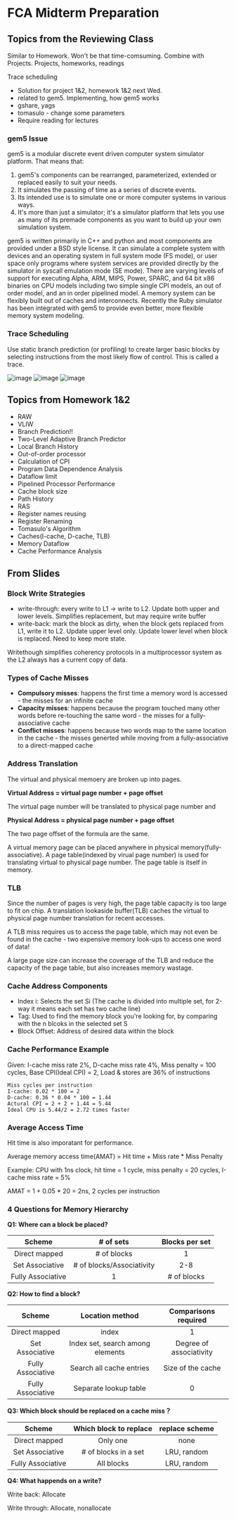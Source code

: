 # FCA Midterm Preparation

## Topics from the Reviewing Class

Similar to Homework. Won't be that time-comsuming. Combine with Projects. Projects, homeworks, readings

Trace scheduling

- Solution for project 1&2, homework 1&2 next Wed.
- related to gem5. Implementing, how gem5 works
- gshare, yags
- tomasulo - change some parameters
- Require reading for lectures

### gem5 Issue

gem5 is a modular discrete event driven computer system simulator platform. That means that:

1. gem5's components can be rearranged, parameterized, extended or replaced easily to suit your needs.
2. It simulates the passing of time as a series of discrete events.
3. Its intended use is to simulate one or more computer systems in various ways.
4. It's more than just a simulator; it's a simulator platform that lets you use as many of its premade components as you want to build up your own simulation system.

gem5 is written primarily in C++ and python and most components are provided under a BSD style license. It can simulate a complete system with devices and an operating system in full system mode (FS mode), or user space only programs where system services are provided directly by the simulator in syscall emulation mode (SE mode). There are varying levels of support for executing Alpha, ARM, MIPS, Power, SPARC, and 64 bit x86 binaries on CPU models including two simple single CPI models, an out of order model, and an in order pipelined model. A memory system can be flexibly built out of caches and interconnects. Recently the Ruby simulator has been integrated with gem5 to provide even better, more flexible memory system modeling.

### Trace Scheduling

Use static branch prediction (or profiling) to create larger basic blocks by selecting instructions from the most likely flow of control. This is called a trace.

![image](_resources/trace_sched.gif)
![image](_resources/trace_sched1.gif)
![image](_resources/trace_sched2.gif)

## Topics from Homework 1&2

- RAW
- VLIW
- Branch Prediction!!
- Two-Level Adaptive Branch Predictor
- Local Branch History
- Out-of-order processor
- Calculation of CPI
- Program Data Dependence Analysis
- Dataflow limit
- Pipelined Processor Performance
- Cache block size
- Path History
- RAS
- Register names reusing
- Register Renaming
- Tomasulo's Algorithm
- Caches(I-cache, D-cache, TLB)
- Memory Dataflow
- Cache Performance Analysis

## From Slides

### Block Write Strategies

- write-through: every write to L1 -> write to L2. Update both upper and lower levels. Simplifies replacement, but may require write buffer
- write-back: mark the block as dirty, when the block gets replaced from L1, write it to L2. Update upper level only. Update lower level when block is replaced. Need to keep more state.

Writethough simplifies coherency protocols in a multiprocessor system as the L2 always has a current copy of data.

### Types of Cache Misses

- **Compulsory misses**: happens the first time a memory word is accessed - the misses for an infinite cache
- **Capacity misses**: happens because the program touched many other words before re-touching the same word - the misses for a fully-associative cache
- **Conflict misses**: happens because two words map to the same location in the cache - the misses generted while moving from a fully-associative to a direct-mapped cache

### Address Translation

The virtual and physical memoery are broken up into pages.

**Virtual Address = virtual page number + page offset**

The virtual page number will be translated to physical page number and

**Physical Address = physical page number + page offset**

The two page offset of the formula are the same.

A virtual memory page can be placed anywhere in physical memory(fully-associative). A page table(indexed by virual page number) is used for translating virtual to physical page number. The page table is itself in memory.

### TLB

Since the number of pages is very high, the page table capacity is too large to fit on chip. A translation lookaside buffer(TLB) caches the virtual to physical page number translation for recent accesses.

A TLB miss requires us to access the page table, which may not even be found in the cache - two expensive memory look-ups to access one word of data!

A large page size can increase the coverage of the TLB and reduce the capacity of the page table, but also increases memory wastage.

### Cache Address Components

- Index i: Selects the set Si (The cache is divided into multiple set, for 2-way it means each set has two cache line)
- Tag: Used to find the memory block you're looking for, by comparing with the n blcoks in the selected set S
- Block Offset: Address of desired data within the block

### Cache Performance Example

Given: I-cache miss rate 2%, D-cache miss rate 4%, Miss penalty = 100 cycles, Base CPI(Ideal CPI) = 2, Load & stores are 36% of instructions

	Miss cycles per instruction
	I-cache: 0.02 * 100 = 2
	D-cache: 0.36 * 0.04 * 100 = 1.44
	Actural CPI = 2 + 2 + 1.44 = 5.44
	Ideal CPU is 5.44/2 = 2.72 times faster

### Average Access Time

Hit time is also imporatant for performance.

Average memory access time(AMAT) = Hit time + Miss rate * Miss Penalty

Example: CPU with 1ns clock, hit time = 1 cycle, miss penalty = 20 cycles, I-cache miss rate = 5%

AMAT = 1 + 0.05 * 20 = 2ns, 2 cycles per instruction

### 4 Questions for Memory Hierarchy

**Q1: Where can a block be placed?**

Scheme | # of sets | Blocks per set
:--: | :--: | :--:
Direct mapped | # of blocks | 1
Set Associative | # of blocks/Associativity | 2-8
Fully Associative | 1 | # of blocks

**Q2: How to find a block?**

Scheme | Location method | Comparisons required
:--: | :--: | :--:
Direct mapped | index | 1
Set Associative | Index set, search among elements | Degree of associativity
Fully Associative | Search all cache entries | Size of the cache
Fully Associative | Separate lookup table | 0

**Q3: Which block should be replaced on a cache miss？**

Scheme | Which block to replace | replace scheme
:--: | :--: | :--:
Direct mapped | Only one | none
Set Associative | # of blocks in a set | LRU, random
Fully Associative | All blocks | LRU, random

**Q4: What happends on a write?**

Write back: Allocate

Write through: Allocate, nonallocate
